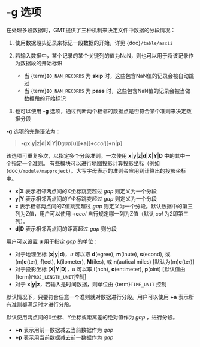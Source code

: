 # -g 选项

在处理多段数据时，GMT提供了三种机制来决定文件中数据的分段情况：

1. 使用数据段头记录来标记一段数据的开始，详见 {doc}`/table/ascii`

2. 若输入数据中，某个记录的某个关键列的值为NaN，则也可以用于将该记录作为数据段的开始标识

   - 当 {term}`IO_NAN_RECORDS` 为 **skip** 时，这些包含NaN值的记录会被自动跳过
   - 当 {term}`IO_NAN_RECORDS` 为 **pass** 时，这些包含NaN值的记录会被当做数据段的开始标识

3. 也可以使用 **-g** 选项，通过判断两个相邻的数据点是否符合某个准则来决定数据分段

**-g** 选项的完整语法为：

> **-gx**|**y**|**z**|**d**|**X**|**Y**|**D***gap*[**u**][**+a**][**+c***col*][**+n**|**p**]

该选项可重复多次，以指定多个分段准则。一次使用 **x**|**y**|**z**|**d**|**X**|**Y**|**D** 中的其中一个指定一个准则。
有些模块可以进行地图投影计算投影坐标（例如 {doc}`/module/mapproject`）。大写字母表示的准则会应用到计算出的投影坐标中。

- **x**|**X** 表示相邻两点间的X坐标跳变超过 *gap* 则定义为一个分段
- **y**|**Y** 表示相邻两点间的Y坐标跳变超过 *gap* 则定义为一个分段
- **z** 表示相邻两点间的Z值跳变超过 *gap* 则定义为一个分段。默认数据中的第三列为Z值，用户可以使用 **+c***col* 自行规定哪一列为Z值（默认 *col* 为2即第三列）。
- **d**|**D** 表示相邻两点间的距离超过 *gap* 则分段

用户可以设置 **u** 用于指定 *gap* 的单位：

- 对于地理坐标 (**x**|**y**|**d**)，*u* 可以取 **d**(egree), **m**(inute), **s**(econd),
  或 (m)**e**(ter), **f**(eet), **k**(ilometer), **M**(iles), 或 **n**(autical miles) 
  [默认为(m)**e**(ter)]
- 对于投影坐标 (**X**|**Y**|**D**)，*u* 可以取 **i**(nch), **c**(entimeter), **p**(oint) 
  [默认值由 {term}`PROJ_LENGTH_UNIT`控制]
- 对于 **x**|**y**|**z**，若输入是时间数据，则单位由 {term}`TIME_UNIT` 控制

默认情况下，只要符合任意一个准则就对数据进行分段。用户可以使用 **+a** 表示所有准则都满足时才进行分段。

默认使用两点间的X坐标、Y坐标或距离差的绝对值作为 *gap* ，进行分段。
- **+n** 表示用前一数据减去当前数据作为 *gap*
- **+p** 表示用当前数据减去前一数据作为 *gap*

